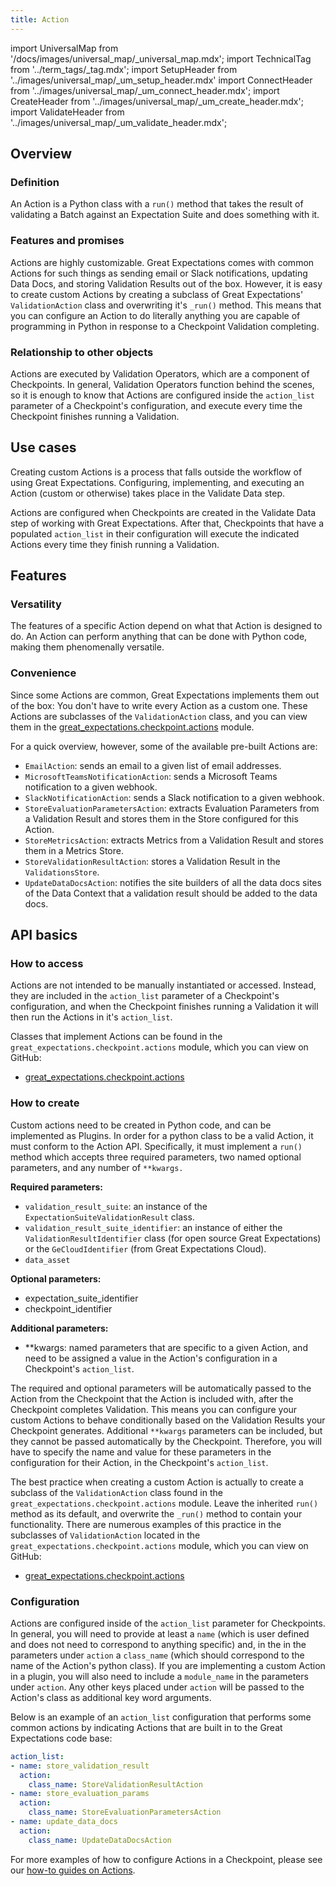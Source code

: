 ```yaml
---
title: Action
---
```


import UniversalMap from '/docs/images/universal_map/_universal_map.mdx';
import TechnicalTag from '../term_tags/_tag.mdx';
import SetupHeader from '../images/universal_map/_um_setup_header.mdx'
import ConnectHeader from '../images/universal_map/_um_connect_header.mdx';
import CreateHeader from '../images/universal_map/_um_create_header.mdx';
import ValidateHeader from '../images/universal_map/_um_validate_header.mdx';


<UniversalMap setup='inactive' connect='inactive' create='inactive' validate='active'/> 

## Overview

### Definition

An Action is a Python class with a `run()` method that takes the result of validating a Batch against an Expectation Suite and does something with it.

### Features and promises

Actions are highly customizable.  Great Expectations comes with common Actions for such things as sending email or Slack notifications, updating Data Docs, and storing Validation Results out of the box.  However, it is easy to create custom Actions by creating a subclass of Great Expectations' `ValidationAction` class and overwriting it's `_run()` method. This means that you can configure an Action to do literally anything you are capable of programming in Python in response to a Checkpoint Validation completing.

### Relationship to other objects

Actions are executed by Validation Operators, which are a component of Checkpoints.  In general, Validation Operators function behind the scenes, so it is enough to know that Actions are configured inside the `action_list` parameter of a Checkpoint's configuration, and execute every time the Checkpoint finishes running a Validation.

## Use cases

Creating custom Actions is a process that falls outside the workflow of using Great Expectations.  Configuring, implementing, and executing an Action (custom or otherwise) takes place in the Validate Data step.

<ValidateHeader/>

Actions are configured when Checkpoints are created in the Validate Data step of working with Great Expectations.  After that, Checkpoints that have a populated `action_list` in their configuration will execute the indicated Actions every time they finish running a Validation.

## Features

### Versatility

The features of a specific Action depend on what that Action is designed to do.  An Action can perform anything that can be done with Python code, making them phenomenally versatile.

### Convenience

Since some Actions are common, Great Expectations implements them out of the box: You don't have to write every Action as a custom one.  These Actions are subclasses of the `ValidationAction` class, and you can view them in the [great_expectations.checkpoint.actions](https://github.com/great-expectations/great_expectations/blob/develop/great_expectations/checkpoint/actions.py) module.

For a quick overview, however, some of the available pre-built Actions are:

- `EmailAction`: sends an email to a given list of email addresses.
- `MicrosoftTeamsNotificationAction`: sends a Microsoft Teams notification to a given webhook.
- `SlackNotificationAction`: sends a Slack notification to a given webhook.
- `StoreEvaluationParametersAction`: extracts Evaluation Parameters from a Validation Result and stores them in the Store configured for this Action.
- `StoreMetricsAction`: extracts Metrics from a Validation Result and stores them in a Metrics Store.
- `StoreValidationResultAction`: stores a Validation Result in the `ValidationsStore`.
- `UpdateDataDocsAction`: notifies the site builders of all the data docs sites of the Data Context that a validation result should be added to the data docs.


## API basics

### How to access

Actions are not intended to be manually instantiated or accessed.  Instead, they are included in the `action_list` parameter of a Checkpoint's configuration, and when the Checkpoint finishes running a Validation it will then run the Actions in it's `action_list`.

Classes that implement Actions can be found in the `great_expectations.checkpoint.actions` module, which you can view on GitHub:
- [great_expectations.checkpoint.actions](https://github.com/great-expectations/great_expectations/blob/develop/great_expectations/checkpoint/actions.py)

### How to create

Custom actions need to be created in Python code, and can be implemented as Plugins.  In order for a python class to be a valid Action, it must conform to the Action API.  Specifically, it must implement a `run()` method which accepts three required parameters, two named optional parameters, and any number of `**kwargs.`

**Required parameters:**
- `validation_result_suite`: an instance of the `ExpectationSuiteValidationResult` class.
- `validation_result_suite_identifier`: an instance of either the `ValidationResultIdentifier` class (for open source Great Expectations) or the `GeCloudIdentifier` (from Great Expectations Cloud).
- `data_asset`

**Optional parameters:**
- expectation_suite_identifier
- checkpoint_identifier

**Additional parameters:**
- **kwargs: named parameters that are specific to a given Action, and need to be assigned a value in the Action's configuration in a Checkpoint's `action_list`.

The required and optional parameters will be automatically passed to the Action from the Checkpoint that the Action is included with, after the Checkpoint completes Validation.  This means you can configure your custom Actions to behave conditionally based on the Validation Results your Checkpoint generates.  Additional `**kwargs` parameters can be included, but they cannot be passed automatically by the Checkpoint.  Therefore, you will have to specify the name and value for these parameters in the configuration for their Action, in the Checkpoint's `action_list`.

The best practice when creating a custom Action is actually to create a subclass of the `ValidationAction` class found in the `great_expectations.checkpoint.actions` module.  Leave the inherited `run()` method as its default, and overwrite the `_run()` method to contain your functionality.  There are numerous examples of this practice in the subclasses of `ValidationAction` located in the `great_expectations.checkpoint.actions` module, which you can view on GitHub:
- [great_expectations.checkpoint.actions](https://github.com/great-expectations/great_expectations/blob/develop/great_expectations/checkpoint/actions.py)

### Configuration

Actions are configured inside of the `action_list` parameter for Checkpoints.  In general, you will need to provide at least a `name` (which is user defined and does not need to correspond to anything specific) and, in the in the parameters under `action` a `class_name` (which should correspond to the name of the Action's python class).  If you are implementing a custom Action in a plugin, you will also need to include a `module_name` in the parameters under `action`.  Any other keys placed under `action` will be passed to the Action's class as additional key word arguments.

Below is an example of an `action_list` configuration that performs some common actions by indicating Actions that are built in to the Great Expectations code base:

```yaml
action_list:
- name: store_validation_result
  action:
    class_name: StoreValidationResultAction
- name: store_evaluation_params
  action:
    class_name: StoreEvaluationParametersAction
- name: update_data_docs
  action:
    class_name: UpdateDataDocsAction
```

For more examples of how to configure Actions in a Checkpoint, please see our [how-to guides on Actions](../guides/validation/index.md#validation-actions).


